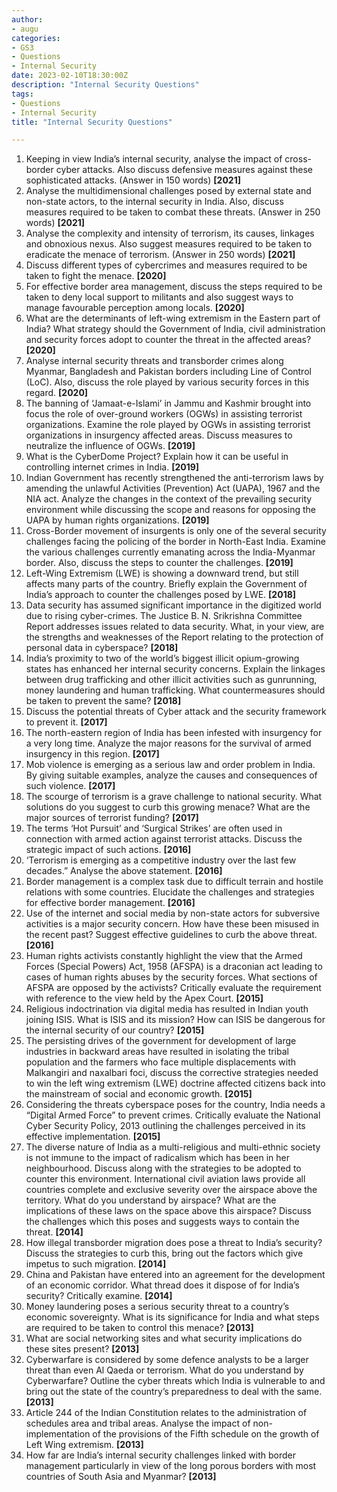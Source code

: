 ```yaml
---
author: 
- augu
categories: 
- GS3
- Questions
- Internal Security
date: 2023-02-10T18:30:00Z
description: "Internal Security Questions"
tags: 
- Questions
- Internal Security
title: "Internal Security Questions"

---
```

 1. Keeping in view India’s internal security, analyse the impact of cross-border cyber attacks. Also discuss defensive measures against these sophisticated attacks. (Answer in 150 words) **\[2021\]**
 2. Analyse the multidimensional challenges posed by external state and non-state actors, to the internal security in India. Also, discuss measures required to be taken to combat these threats. (Answer in 250 words) **\[2021\]**
 3. Analyse the complexity and intensity of terrorism, its causes, linkages and obnoxious nexus. Also suggest measures required to be taken to eradicate the menace of terrorism. (Answer in 250 words) **\[2021\]**
 4. Discuss different types of cybercrimes and measures required to be taken to fight the menace. **\[2020\]**
 5. For effective border area management, discuss the steps required to be taken to deny local support to militants and also suggest ways to manage favourable perception among locals. **\[2020\]**
 6. What are the determinants of left-wing extremism in the Eastern part of India? What strategy should the Government of India, civil administration and security forces adopt to counter the threat in the affected areas? **\[2020\]**
 7. Analyse internal security threats and transborder crimes along Myanmar, Bangladesh and Pakistan borders including Line of Control (LoC). Also, discuss the role played by various security forces in this regard. **\[2020\]**
 8. The banning of ‘Jamaat-e-Islami’ in Jammu and Kashmir brought into focus the role of over-ground workers (OGWs) in assisting terrorist organizations. Examine the role played by OGWs in assisting terrorist organizations in insurgency affected areas. Discuss measures to neutralize the influence of OGWs. **\[2019\]**
 9. What is the CyberDome Project? Explain how it can be useful in controlling internet crimes in India. **\[2019\]**
10. Indian Government has recently strengthened the anti-terrorism laws by amending the unlawful Activities (Prevention) Act (UAPA), 1967 and the NIA act. Analyze the changes in the context of the prevailing security environment while discussing the scope and reasons for opposing the UAPA by human rights organizations. **\[2019\]**
11. Cross-Border movement of insurgents is only one of the several security challenges facing the policing of the border in North-East India. Examine the various challenges currently emanating across the India-Myanmar border. Also, discuss the steps to counter the challenges. **\[2019\]**
12. Left-Wing Extremism (LWE) is showing a downward trend, but still affects many parts of the country. Briefly explain the Government of India’s approach to counter the challenges posed by LWE. **\[2018\]**
13. Data security has assumed significant importance in the digitized world due to rising cyber-crimes. The Justice B. N. Srikrishna Committee Report addresses issues related to data security. What, in your view, are the strengths and weaknesses of the Report relating to the protection of personal data in cyberspace? **\[2018\]**
14. India’s proximity to two of the world’s biggest illicit opium-growing states has enhanced her internal security concerns. Explain the linkages between drug trafficking and other illicit activities such as gunrunning, money laundering and human trafficking. What countermeasures should be taken to prevent the same? **\[2018\]**
15. Discuss the potential threats of Cyber attack and the security framework to prevent it. **\[2017\]**
16. The north-eastern region of India has been infested with insurgency for a very long time. Analyze the major reasons for the survival of armed insurgency in this region. **\[2017\]**
17. Mob violence is emerging as a serious law and order problem in India. By giving suitable examples, analyze the causes and consequences of such violence. **\[2017\]**
18. The scourge of terrorism is a grave challenge to national security. What solutions do you suggest to curb this growing menace? What are the major sources of terrorist funding? **\[2017\]**
19. The terms ‘Hot Pursuit’ and ‘Surgical Strikes’ are often used in connection with armed action against terrorist attacks. Discuss the strategic impact of such actions. **\[2016\]**
20. ‘Terrorism is emerging as a competitive industry over the last few decades.” Analyse the above statement. **\[2016\]**
21. Border management is a complex task due to difficult terrain and hostile relations with some countries. Elucidate the challenges and strategies for effective border management. **\[2016\]**
22. Use of the internet and social media by non-state actors for subversive activities is a major security concern. How have these been misused in the recent past? Suggest effective guidelines to curb the above threat. **\[2016\]**
23. Human rights activists constantly highlight the view that the Armed Forces (Special Powers) Act, 1958 (AFSPA) is a draconian act leading to cases of human rights abuses by the security forces. What sections of AFSPA are opposed by the activists? Critically evaluate the requirement with reference to the view held by the Apex Court. **\[2015\]**
24. Religious indoctrination via digital media has resulted in Indian youth joining ISIS. What is ISIS and its mission? How can ISIS be dangerous for the internal security of our country? **\[2015\]**
25. The persisting drives of the government for development of large industries in backward areas have resulted in isolating the tribal population and the farmers who face multiple displacements with Malkangiri and naxalbari foci, discuss the corrective strategies needed to win the left wing extremism (LWE) doctrine affected citizens back into the mainstream of social and economic growth. **\[2015\]**
26. Considering the threats cyberspace poses for the country, India needs a “Digital Armed Force” to prevent crimes. Critically evaluate the National Cyber Security Policy, 2013 outlining the challenges perceived in its effective implementation. **\[2015\]**
27. The diverse nature of India as a multi-religious and multi-ethnic society is not immune to the impact of radicalism which has been in her neighbourhood. Discuss along with the strategies to be adopted to counter this environment. International civil aviation laws provide all countries complete and exclusive severity over the airspace above the territory. What do you understand by airspace? What are the implications of these laws on the space above this airspace? Discuss the challenges which this poses and suggests ways to contain the threat. **\[2014\]**
28. How illegal transborder migration does pose a threat to India’s security? Discuss the strategies to curb this, bring out the factors which give impetus to such migration. **\[2014\]**
29. China and Pakistan have entered into an agreement for the development of an economic corridor. What thread does it dispose of for India’s security? Critically examine. **\[2014\]**
30. Money laundering poses a serious security threat to a country’s economic sovereignty. What is its significance for India and what steps are required to be taken to control this menace? **\[2013\]**
31. What are social networking sites and what security implications do these sites present? **\[2013\]**
32. Cyberwarfare is considered by some defence analysts to be a larger threat than even Al Qaeda or terrorism. What do you understand by Cyberwarfare? Outline the cyber threats which India is vulnerable to and bring out the state of the country’s preparedness to deal with the same. **\[2013\]**
33. Article 244 of the Indian Constitution relates to the administration of schedules area and tribal areas. Analyse the impact of non-implementation of the provisions of the Fifth schedule on the growth of Left Wing extremism. **\[2013\]**
34. How far are India’s internal security challenges linked with border management particularly in view of the long porous borders with most countries of South Asia and Myanmar? **\[2013\]**